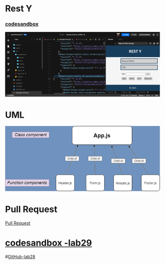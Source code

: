 # Rest Y

### [codesandbox](https://codesandbox.io/s/restless-fast-mwbep)
![](onli.PNG)


# UML 
![](uml26.png)



# Pull Request 
[ Pull Request ](https://github.com/samahhamed227/resty)




# [codesandbox -lab29](https://codesandbox.io/s/laughing-oskar-9sc5t)


#[GitHub-lab28](https://samahhamed227.github.io/resty)
